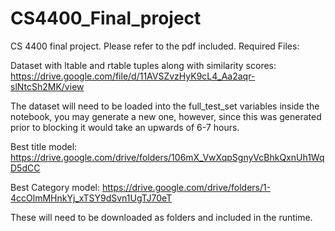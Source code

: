 # CS4400_Final_project
CS 4400 final project. Please refer to the pdf included. 
Required Files:

Dataset with ltable and rtable tuples along with similarity scores: https://drive.google.com/file/d/11AVSZvzHyK9cL4_Aa2aqr-slNtcSh2MK/view

The dataset will need to be loaded into the full_test_set variables inside the notebook, you may generate a new one, however, since this was generated prior to blocking it would take an upwards of 6-7 hours.

Best title model: https://drive.google.com/drive/folders/106mX_VwXqpSgnyVcBhkQxnUh1WqD5dCC

Best Category model: https://drive.google.com/drive/folders/1-4ccOlmMHnkYj_xTSY9dSvn1UgTJ70eT

These will need to be downloaded as folders and included in the runtime.
